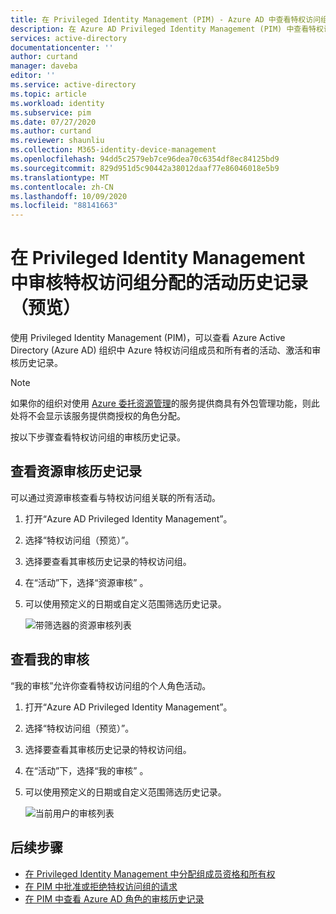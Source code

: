 ```yaml
---
title: 在 Privileged Identity Management (PIM) - Azure AD 中查看特权访问组分配的审核历史记录 | Microsoft Docs
description: 在 Azure AD Privileged Identity Management (PIM) 中查看特权访问组分配的活动和审核历史记录。
services: active-directory
documentationcenter: ''
author: curtand
manager: daveba
editor: ''
ms.service: active-directory
ms.topic: article
ms.workload: identity
ms.subservice: pim
ms.date: 07/27/2020
ms.author: curtand
ms.reviewer: shaunliu
ms.collection: M365-identity-device-management
ms.openlocfilehash: 94dd5c2579eb7ce96dea70c6354df8ec84125bd9
ms.sourcegitcommit: 829d951d5c90442a38012daaf77e86046018e5b9
ms.translationtype: MT
ms.contentlocale: zh-CN
ms.lasthandoff: 10/09/2020
ms.locfileid: "88141663"
---
```

# <a name="audit-activity-history-for-privileged-access-group-assignments-preview-in-privileged-identity-management"></a>在 Privileged Identity Management 中审核特权访问组分配的活动历史记录（预览）

使用 Privileged Identity Management (PIM)，可以查看 Azure Active Directory (Azure AD) 组织中 Azure 特权访问组成员和所有者的活动、激活和审核历史记录。

> [!NOTE]
> 如果你的组织对使用 [Azure 委托资源管理](../../lighthouse/concepts/azure-delegated-resource-management.md)的服务提供商具有外包管理功能，则此处将不会显示该服务提供商授权的角色分配。

按以下步骤查看特权访问组的审核历史记录。

## <a name="view-resource-audit-history"></a>查看资源审核历史记录

可以通过资源审核查看与特权访问组关联的所有活动。

1. 打开“Azure AD Privileged Identity Management”。

1. 选择“特权访问组（预览）”。

1. 选择要查看其审核历史记录的特权访问组。

1. 在“活动”下，选择“资源审核” 。

1. 可以使用预定义的日期或自定义范围筛选历史记录。

    ![带筛选器的资源审核列表](media/groups-audit/groups-resource-audit.png)

## <a name="view-my-audit"></a>查看我的审核

“我的审核”允许你查看特权访问组的个人角色活动。

1. 打开“Azure AD Privileged Identity Management”。

1. 选择“特权访问组（预览）”。

1. 选择要查看其审核历史记录的特权访问组。

1. 在“活动”下，选择“我的审核” 。

1. 可以使用预定义的日期或自定义范围筛选历史记录。

    ![当前用户的审核列表](media/azure-pim-resource-rbac/my-audit-time.png)

## <a name="next-steps"></a>后续步骤

- [在 Privileged Identity Management 中分配组成员资格和所有权](groups-assign-member-owner.md)
- [在 PIM 中批准或拒绝特权访问组的请求](groups-approval-workflow.md)
- [在 PIM 中查看 Azure AD 角色的审核历史记录](groups-audit.md)
